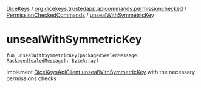 [DiceKeys](../../index.md) / [org.dicekeys.trustedapp.apicommands.permissionchecked](../index.md) / [PermissionCheckedCommands](index.md) / [unsealWithSymmetricKey](./unseal-with-symmetric-key.md)

# unsealWithSymmetricKey

`fun unsealWithSymmetricKey(packagedSealedMessage: `[`PackagedSealedMessage`](../../org.dicekeys.crypto.seeded/-packaged-sealed-message/index.md)`): `[`ByteArray`](https://kotlinlang.org/api/latest/jvm/stdlib/kotlin/-byte-array/index.html)`?`

Implement [DiceKeysApiClient.unsealWithSymmetricKey](../../org.dicekeys.api/-dice-keys-api-client/unseal-with-symmetric-key.md) with the necessary permissions checks

